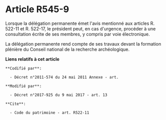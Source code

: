 # Article R545-9

Lorsque la délégation permanente émet l'avis mentionné aux articles R. 522-11 et R. 522-17, le président peut, en cas
d'urgence, procéder à une consultation écrite de ses membres, y compris par voie électronique.

La délégation permanente rend compte de ses travaux devant la formation plénière du Conseil national de la recherche
archéologique.

**Liens relatifs à cet article**

	**Codifié par**:

	  - Décret n°2011-574 du 24 mai 2011 Annexe - art.

	**Modifié par**:

	  - Décret n°2017-925 du 9 mai 2017 - art. 13

	**Cite**:

	  - Code du patrimoine - art. R522-11
